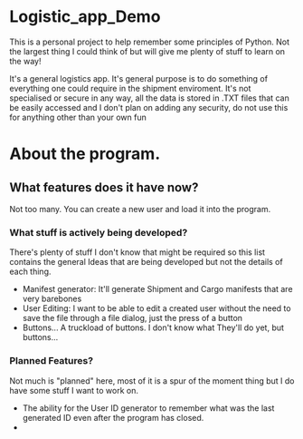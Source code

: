 # Logistic_app_Demo
 
This is a personal project to help remember some principles of Python. Not the largest thing I could think of but will give me plenty of stuff to learn on the way!

It's a general logistics app. It's general purpose is to do something of everything one could require in the shipment enviroment. It's not specialised or secure in any way, all the data is stored in .TXT files that can be easily accessed and I don't plan on adding any security, do not use this for anything other than your own fun

# About the program.
## What features does it have now?
Not too many. You can create a new user and load it into the program. 

### What stuff is actively being developed?
There's plenty of stuff I don't know that might be required so this list contains the general Ideas that are being developed but not the details of each thing.

- Manifest generator: It'll generate Shipment and Cargo manifests that are very barebones
- User Editing: I want to be able to edit a created user without the need to save the file through a file dialog, just the press of a button
- Buttons... A truckload of buttons. I don't know what They'll do yet, but buttons...

### Planned Features?
Not much is "planned" here, most of it is a spur of the moment thing but I do have some stuff I want to work on.

- The ability for the User ID generator to remember what was the last generated ID even after the program has closed.
- 
